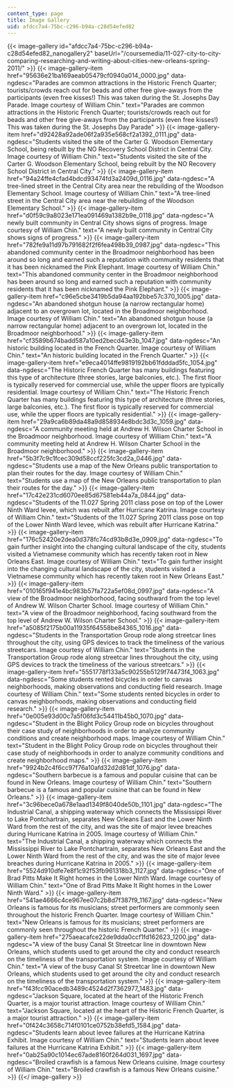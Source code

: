 ```yaml
---
content_type: page
title: Image Gallery
uid: afdcc7a4-75bc-c296-b94a-c28d54efed82
---
```


{{< image-gallery id="afdcc7a4-75bc-c296-b94a-c28d54efed82_nanogallery2" baseUrl="/coursemedia/11-027-city-to-city-comparing-researching-and-writing-about-cities-new-orleans-spring-2011/" >}}
{{< image-gallery-item href="95636e21ba169aeab05479cf0940a014_0000.jpg" data-ngdesc="Parades are common attractions in the Historic French Quarter; tourists/crowds reach out for beads and other free give-aways from the participants (even free kisses!) This was taken during the St. Josephs Day Parade. Image courtesy of William Chin." text="Parades are common attractions in the Historic French Quarter; tourists/crowds reach out for beads and other free give-aways from the participants (even free kisses!) This was taken during the St. Josephs Day Parade" >}}
{{< image-gallery-item href="d92428a92ade06f2a935e568cf2a1392_0111.jpg" data-ngdesc="Students visited the site of the Carter G. Woodson Elementary School, being rebuilt by the NO Recovery School District in Central City. Image courtesy of William Chin." text="Students visited the site of the Carter G. Woodson Elementary School, being rebuilt by the NO Recovery School District in Central City." >}}
{{< image-gallery-item href="94a24ffe4cfad4bdcd93474fd3a2409d_0116.jpg" data-ngdesc="A tree-lined street in the Central City area near the rebuilding of the Woodson Elementary School. Image courtesy of William Chin." text="A tree-lined street in the Central City area near the rebuilding of the Woodson Elementary School." >}}
{{< image-gallery-item href="d0f59c9a8023e171ea091469a1382b9e_0118.jpg" data-ngdesc="A newly built community in Central City shows signs of progress. Image courtesy of William Chin." text="A newly built community in Central City shows signs of progress." >}}
{{< image-gallery-item href="782fe9a11d97b791682f2f6fea498b39_0987.jpg" data-ngdesc="This abandoned community center in the Broadmoor neighborhood has been around so long and earned such a reputation with community residents that it has been nicknamed the Pink Elephant. Image courtesy of William Chin." text="This abandoned community center in the Broadmoor neighborhood has been around so long and earned such a reputation with community residents that it has been nicknamed the Pink Elephant." >}}
{{< image-gallery-item href="c96e5cbe3419b5da94aa192bbe57c370_1005.jpg" data-ngdesc="An abandoned shotgun house (a narrow rectangular home) adjacent to an overgrown lot, located in the Broadmoor neighborhood. Image courtesy of William Chin." text="An abandoned shotgun house (a narrow rectangular home) adjacent to an overgrown lot, located in the Broadmoor neighborhood." >}}
{{< image-gallery-item href="cf3589b674badd587a10ed2becd43e3b_1047.jpg" data-ngdesc="An historic building located in the French Quarter. Image courtesy of William Chin." text="An historic building located in the French Quarter." >}}
{{< image-gallery-item href="e9eca4014ffe9819192bb61fdddad5fc_1054.jpg" data-ngdesc="The Historic French Quarter has many buildings featuring this type of architecture (three stories, large balconies, etc.). The first floor is typically reserved for commercial use, while the upper floors are typically residential. Image courtesy of William Chin." text="The Historic French Quarter has many buildings featuring this type of architecture (three stories, large balconies, etc.). The first floor is typically reserved for commercial use, while the upper floors are typically residential." >}}
{{< image-gallery-item href="29a9ca6b89da48a9d858934e8bdc3d3c_1059.jpg" data-ngdesc="A community meeting held at Andrew H. Wilson Charter School in the Broadmoor neighborhood. Image courtesy of William Chin." text="A community meeting held at Andrew H. Wilson Charter School in the Broadmoor neighborhood." >}}
{{< image-gallery-item href="5b3f7c9c1fcec309d58ccf225fc3cd2a_0446.jpg" data-ngdesc="Students use a map of the New Orleans public transportation to plan their routes for the day. Image courtesy of William Chin." text="Students use a map of the New Orleans public transportation to plan their routes for the day." >}}
{{< image-gallery-item href="17c42e231cd6070ee85d67581eb44a7a_0844.jpg" data-ngdesc="Students of the 11.027 Spring 2011 class pose on top of the Lower Ninth Ward levee, which was rebuilt after Hurricane Katrina. Image courtesy of William Chin." text="Students of the 11.027 Spring 2011 class pose on top of the Lower Ninth Ward levee, which was rebuilt after Hurricane Katrina." >}}
{{< image-gallery-item href="176c52420e2dea0d378fc74cd93b8d3e_0909.jpg" data-ngdesc="To gain further insight into the changing cultural landscape of the city, students visited a Vietnamese community which has recently taken root in New Orleans East. Image courtesy of William Chin." text="To gain further insight into the changing cultural landscape of the city, students visited a Vietnamese community which has recently taken root in New Orleans East." >}}
{{< image-gallery-item href="010165f941e4bc983b57fa722a5ef08d_0997.jpg" data-ngdesc="A view of the Broadmoor neighborhood, facing southward from the top level of Andrew W. Wilson Charter School. Image courtesy of William Chin." text="A view of the Broadmoor neighborhood, facing southward from the top level of Andrew W. Wilson Charter School." >}}
{{< image-gallery-item href="a5085f2175b00a11935f64558be84365_1016.jpg" data-ngdesc="Students in the Transportation Group rode along streetcar lines throughout the city, using GPS devices to track the timeliness of the various streetcars. Image courtesy of William Chin." text="Students in the Transportation Group rode along streetcar lines throughout the city, using GPS devices to track the timeliness of the various streetcars." >}}
{{< image-gallery-item href="5551778f133a5c90255b5129f74473f4_1063.jpg" data-ngdesc="Some students rented bicycles in order to canvas neighborhoods, making observations and conducting field research. Image courtesy of William Chin." text="Some students rented bicycles in order to canvas neighborhoods, making observations and conducting field research." >}}
{{< image-gallery-item href="0e005e93d00c7a5f06fd3c54411b45b0_1070.jpg" data-ngdesc="Student in the Blight Policy Group rode on bicycles throughout their case study of neighborhoods in order to analyze community conditions and create neighborhood maps. Image courtesy of William Chin." text="Student in the Blight Policy Group rode on bicycles throughout their case study of neighborhoods in order to analyze community conditions and create neighborhood maps." >}}
{{< image-gallery-item href="9924b2c4f6cc97f76a10afd32d2d81df_1076.jpg" data-ngdesc="Southern barbecue is a famous and popular cuisine that can be found in New Orleans. Image courtesy of William Chin." text="Southern barbecue is a famous and popular cuisine that can be found in New Orleans." >}}
{{< image-gallery-item href="3c96bece0a678e1aad1349f8040de50b_1101.jpg" data-ngdesc="The Industrial Canal, a shipping waterway which connects the Mississippi River to Lake Pontchartrain, separates New Orleans East and the Lower Ninth Ward from the rest of the city, and was the site of major levee breaches during Hurricane Katrina in 2005. Image courtesy of William Chin." text="The Industrial Canal, a shipping waterway which connects the Mississippi River to Lake Pontchartrain, separates New Orleans East and the Lower Ninth Ward from the rest of the city, and was the site of major levee breaches during Hurricane Katrina in 2005." >}}
{{< image-gallery-item href="5524d910dfe7e8f1c92f53fb961318b3_1127.jpg" data-ngdesc="One of Brad Pitts Make It Right homes in the Lower Ninth Ward. Image courtesy of William Chin." text="One of Brad Pitts Make It Right homes in the Lower Ninth Ward." >}}
{{< image-gallery-item href="541ae4666c4ce967ee07c2b8d7f387f9_1167.jpg" data-ngdesc="New Orleans is famous for its musicians; street performers are commonly seen throughout the historic French Quarter. Image courtesy of William Chin." text="New Orleans is famous for its musicians; street performers are commonly seen throughout the historic French Quarter." >}}
{{< image-gallery-item href="275aeacafce22de9dda0ccf1fd162623_1200.jpg" data-ngdesc="A view of the busy Canal St Streetcar line in downtown New Orleans, which students used to get around the city and conduct research on the timeliness of the transportation system. Image courtesy of William Chin." text="A view of the busy Canal St Streetcar line in downtown New Orleans, which students used to get around the city and conduct research on the timeliness of the transportation system." >}}
{{< image-gallery-item href="f43fcc90acedb3489c4524d2f7362977_1483.jpg" data-ngdesc="Jackson Square, located at the heart of the Historic French Quarter, is a major tourist attraction. Image courtesy of William Chin." text="Jackson Square, located at the heart of the Historic French Quarter, is a major tourist attraction." >}}
{{< image-gallery-item href="0f424c3658c714f0101ce0752b38efd5_1584.jpg" data-ngdesc="Students learn about levee failures at the Hurricane Katrina Exhibit. Image courtesy of William Chin." text="Students learn about levee failures at the Hurricane Katrina Exhibit." >}}
{{< image-gallery-item href="0ab25a90c1014ec67ade8160f264d031_1697.jpg" data-ngdesc="Broiled crawfish is a famous New Orleans cuisine. Image courtesy of William Chin." text="Broiled crawfish is a famous New Orleans cuisine." >}}
{{</ image-gallery >}}